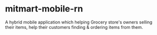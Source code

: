 # mitmart-mobile-rn
A hybrid mobile application which helping Grocery store's owners selling their items, help their customers finding &amp; ordering items from them.
